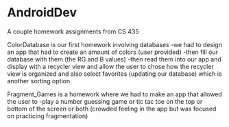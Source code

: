 # AndroidDev
A couple homework assignments from CS 435

ColorDatabase is our first homework involving databases 
-we had to design an app that had to create an amount of colors (user provided) 
-then fill our database with them (the RG and B values) 
-then read them into our app and display with a recycler view and allow the user to chose how the recycler view is
organized and also select favorites (updating our database) which is another sorting option.

Fragment_Games is a homework where we had to make an app that allowed the user to 
-play a number guessing game or tic tac toe on the top or bottom of the screen or both
(crowded feeling in the app but was focused on practicing fragmentation)
